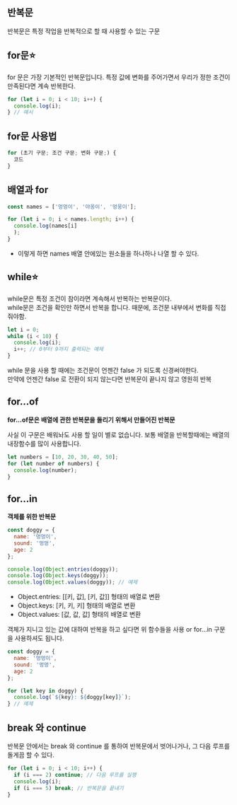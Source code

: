 ## 반복문
반복문은 특정 작업을 반복적으로 할 때 사용할 수 있는 구문

## for문⭐
for 문은 가장 기본적인 반복문입니다. 특정 값에 변화를 주어가면서 우리가 정한 조건이 만족된다면 계속 반복한다.
```javascript
for (let i = 0; i < 10; i++) {
  console.log(i);
} // 예시
```
## for문 사용법
```javascript
for (초기 구문; 조건 구문; 변화 구문;) {
  코드
}
```

## 배열과 for
```javascript
const names = ['멍멍이', '야옹이', '멍뭉이'];

for (let i = 0; i < names.length; i++) {
  console.log(names[i]
  );
}
```
+ 이렇게 하면 names 배열 안에있는 원소들을 하나하나 나열 할 수 있다.

## while⭐
while문은 특정 조건이 참이라면 계속해서 반복하는 반복문이다.\
while문은 조건을 확인만 하면서 반복을 합니다. 때문에, 조건문 내부에서 변화를 직접 줘야함.
```javascript
let i = 0;
while (i < 10) {
  console.log(i);
  i++; // 0부터 9까지 출력되는 예제
}
```
while 문을 사용 할 때에는 조건문이 언젠간 false 가 되도록 신경써야한다.\
 만약에 언젠간 false 로 전환이 되지 않는다면 반복문이 끝나지 않고 영원히 반복

 ## for...of
 **for...of문은 배열에 관한 반복문을 돌리기 위해서 만들어진 반복문**

사실 이 구문은 배워놔도 사용 할 일이 별로 없습니다. 보통 배열을 반복할때에는 배열의 내장함수를 많이 사용합니다. 
```javascript
let numbers = [10, 20, 30, 40, 50];
for (let number of numbers) {
  console.log(number);
}
```
## for...in
**객체를 위한 반복문**
```javascript
const doggy = {
  name: '멍멍이',
  sound: '멍멍',
  age: 2
};

console.log(Object.entries(doggy));
console.log(Object.keys(doggy));
console.log(Object.values(doggy)); // 예제
```
+ Object.entries: [[키, 값], [키, 값]] 형태의 배열로 변환
+ Object.keys: [키, 키, 키] 형태의 배열로 변환
+ Object.values: [값, 값, 값] 형태의 배열로 변환

객체가 지니고 있는 값에 대하여 반복을 하고 싶다면 위 함수들을 사용 or for...in 구문을 사용하셔도 됩니다.
```javascript
const doggy = {
  name: '멍멍이',
  sound: '멍멍',
  age: 2
};

for (let key in doggy) {
  console.log(`${key}: ${doggy[key]}`);
} // 예제
```
## break 와 continue
반복문 안에서는 break 와 continue 를 통하여 반복문에서 벗어나거나, 그 다음 루프를 돌게끔 할 수 있다.
```javascript
for (let i = 0; i < 10; i++) {
  if (i === 2) continue; // 다음 루프를 실행
  console.log(i);
  if (i === 5) break; // 반복문을 끝내기
}
```